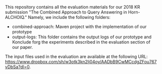 This repository contains all the evaluation materials for our 2018 KR submission "The Combined Approach to Query Answering in Horn-ALCHOIQ." Namely, we include the following folders:

 - combined-approach: Maven project with the implementation of our prototype
 - output-logs: This folder contains the output logs of our prototype and Konclude forg the experiments described in the evaluation section of our paper.

 The input files used in the evaluation are available at the following URL: https://www.dropbox.com/sh/w3otk3kn2lj04oy/AADbB9CwMCcdgZFou767vDbSa?dl=0.
